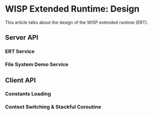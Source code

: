 # WISP Extended Runtime: Design
This article talks about the design of the WISP extended runtime (ERT).

## Server API
### ERT Service

### File System Demo Service

## Client API
### Constants Loading

### Context Switching & Stackful Coroutine
